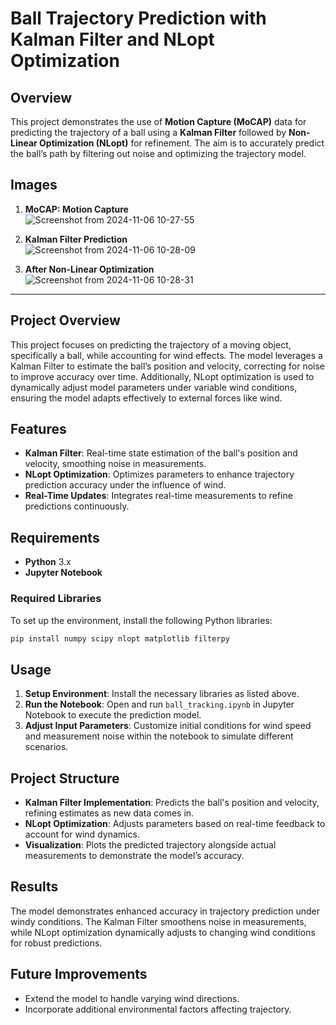 # Ball Trajectory Prediction with Kalman Filter and NLopt Optimization

## Overview

This project demonstrates the use of **Motion Capture (MoCAP)** data for predicting the trajectory of a ball using a **Kalman Filter** followed by **Non-Linear Optimization (NLopt)** for refinement. The aim is to accurately predict the ball’s path by filtering out noise and optimizing the trajectory model.

## Images

1. **MoCAP: Motion Capture**  
   ![Screenshot from 2024-11-06 10-27-55](https://github.com/user-attachments/assets/d02929cf-6182-4e3b-8385-c7399532098d)

2. **Kalman Filter Prediction**  
   ![Screenshot from 2024-11-06 10-28-09](https://github.com/user-attachments/assets/bc861369-0871-4fab-97a3-cf81e373a4f9)

3. **After Non-Linear Optimization**  
   ![Screenshot from 2024-11-06 10-28-31](https://github.com/user-attachments/assets/97bd5bde-70da-4cf6-829c-82d10d758025)

---


## Project Overview
This project focuses on predicting the trajectory of a moving object, specifically a ball, while accounting for wind effects. The model leverages a Kalman Filter to estimate the ball’s position and velocity, correcting for noise to improve accuracy over time. Additionally, NLopt optimization is used to dynamically adjust model parameters under variable wind conditions, ensuring the model adapts effectively to external forces like wind.

## Features
- **Kalman Filter**: Real-time state estimation of the ball's position and velocity, smoothing noise in measurements.
- **NLopt Optimization**: Optimizes parameters to enhance trajectory prediction accuracy under the influence of wind.
- **Real-Time Updates**: Integrates real-time measurements to refine predictions continuously.

## Requirements
- **Python** 3.x
- **Jupyter Notebook**

### Required Libraries
To set up the environment, install the following Python libraries:
```bash
pip install numpy scipy nlopt matplotlib filterpy
```
## Usage
1. **Setup Environment**: Install the necessary libraries as listed above.
2. **Run the Notebook**: Open and run `ball_tracking.ipynb` in Jupyter Notebook to execute the prediction model.
3. **Adjust Input Parameters**: Customize initial conditions for wind speed and measurement noise within the notebook to simulate different scenarios.

## Project Structure
- **Kalman Filter Implementation**: Predicts the ball's position and velocity, refining estimates as new data comes in.
- **NLopt Optimization**: Adjusts parameters based on real-time feedback to account for wind dynamics.
- **Visualization**: Plots the predicted trajectory alongside actual measurements to demonstrate the model’s accuracy.

## Results
The model demonstrates enhanced accuracy in trajectory prediction under windy conditions. The Kalman Filter smoothens noise in measurements, while NLopt optimization dynamically adjusts to changing wind conditions for robust predictions.

## Future Improvements
- Extend the model to handle varying wind directions.
- Incorporate additional environmental factors affecting trajectory.
